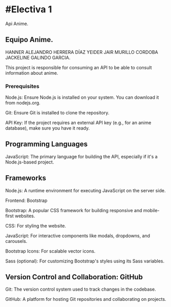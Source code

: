 # #Electiva 1
Api Anime.

## Equipo Anime.

HANNER ALEJANDRO HERRERA DÍAZ 
YEIDER JAIR MURILLO CORDOBA 
JACKELINE GALINDO GARCIA.

This project is responsible for consuming an API to be able to consult information about anime.

### Prerequisites

Node.js: Ensure Node.js is installed on your system. You can download it from nodejs.org.

Git: Ensure Git is installed to clone the repository.

API Key: If the project requires an external API key (e.g., for an anime database), make sure you have it ready.

## Programming Languages

JavaScript: The primary language for building the API, especially if it's a Node.js-based project.

## Frameworks

Node.js: A runtime environment for executing JavaScript on the server side.

Frontend: Bootstrap

Bootstrap: A popular CSS framework for building responsive and mobile-first websites.

CSS: For styling the website.

JavaScript: For interactive components like modals, dropdowns, and carousels.

Bootstrap Icons: For scalable vector icons.

Sass (optional): For customizing Bootstrap's styles using its Sass variables.

## Version Control and Collaboration: GitHub

Git: The version control system used to track changes in the codebase.

GitHub: A platform for hosting Git repositories and collaborating on projects.